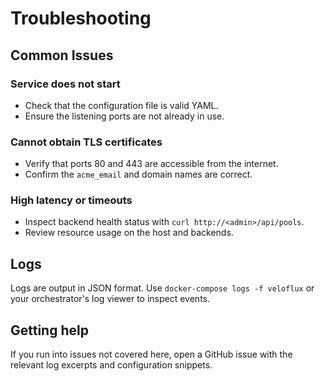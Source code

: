 # Troubleshooting

## Common Issues

### Service does not start
- Check that the configuration file is valid YAML.
- Ensure the listening ports are not already in use.

### Cannot obtain TLS certificates
- Verify that ports 80 and 443 are accessible from the internet.
- Confirm the `acme_email` and domain names are correct.

### High latency or timeouts
- Inspect backend health status with `curl http://<admin>/api/pools`.
- Review resource usage on the host and backends.

## Logs
Logs are output in JSON format. Use `docker-compose logs -f veloflux` or your orchestrator's log viewer to inspect events.

## Getting help
If you run into issues not covered here, open a GitHub issue with the relevant log excerpts and configuration snippets.

